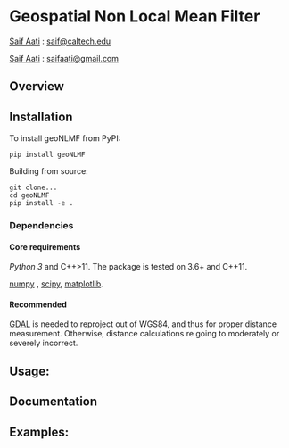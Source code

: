 # Geospatial Non Local Mean Filter

[Saif Aati](mailto:saif@caltech.edu) :  saif@caltech.edu

[Saif Aati](mailto:saifaati@gmail.com) :  saifaati@gmail.com

## Overview

## Installation
To install geoNLMF from PyPI:

    pip install geoNLMF

Building from source:

    git clone...
    cd geoNLMF
    pip install -e .


### Dependencies

#### Core requirements
*Python 3* and C++>11. The package is tested on 3.6+ and C++11. 

[numpy](http://www.scipy.org) , [scipy](http://numpy.org), [matplotlib](http://matplotlib.org).

#### Recommended
[GDAL](http://gdal.org) is needed to reproject out of WGS84, and thus for proper distance measurement. Otherwise, distance calculations re going to moderately or severely incorrect.


## Usage:

## Documentation

## Examples: